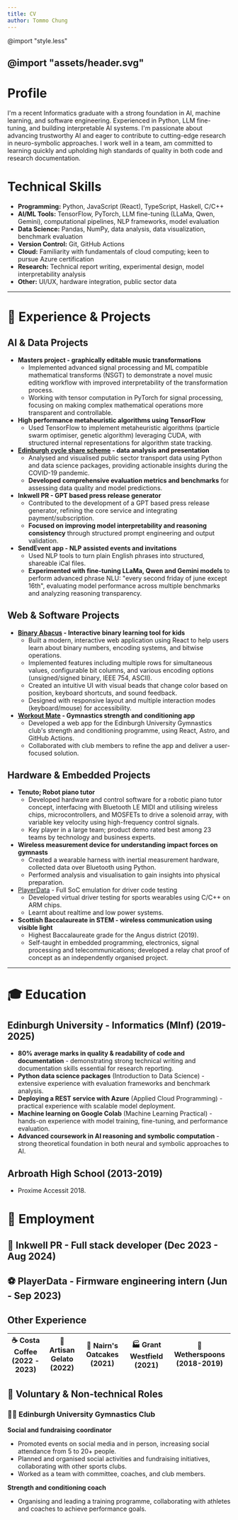 ```yaml
---
title: CV
author: Tommo Chung
---
```


<link rel="stylesheet" href="style.less">
<link rel="preconnect" href="https://fonts.googleapis.com">
<link rel="preconnect" href="https://fonts.gstatic.com" crossorigin>
<link href="https://fonts.googleapis.com/css2?family=Cal+Sans&family=Lato:ital,wght@0,100;0,300;0,400;0,700;0,900;1,100;1,300;1,400;1,700;1,900&display=swap" rel="stylesheet">

@import "style.less"


@import "assets/header.svg"
---

# Profile
I'm a recent Informatics graduate with a strong foundation in AI, machine learning, and software engineering. Experienced in Python, LLM fine-tuning, and building interpretable AI systems. I'm passionate about advancing trustworthy AI and eager to contribute to cutting-edge research in neuro-symbolic approaches. I work well in a team, am committed to learning quickly and upholding high standards of quality in both code and research documentation.

# Technical Skills
- **Programming:** Python, JavaScript (React), TypeScript, Haskell, C/C++
- **AI/ML Tools:** TensorFlow, PyTorch, LLM fine-tuning (LLaMa, Qwen, Gemini), computational pipelines, NLP frameworks, model evaluation
- **Data Science:** Pandas, NumPy, data analysis, data visualization, benchmark evaluation
- **Version Control:** Git, GitHub Actions
- **Cloud:** Familiarity with fundamentals of cloud computing; keen to pursue Azure certification
- **Research:** Technical report writing, experimental design, model interpretability analysis
- **Other:** UI/UX, hardware integration, public sector data

---

# 📐 Experience & Projects

## AI & Data Projects

  * **Masters project - graphically editable music transformations**
      * Implemented advanced signal processing and ML compatible mathematical transforms (NSGT) to demonstrate a novel music editing workflow with improved interpretability of the transformation process.
      * Working with tensor computation in PyTorch for signal processing, focusing on making complex mathematical operations more transparent and controllable.
  * **High performance metaheuristic algorithms using TensorFlow**
      * Used TensorFlow to implement metaheuristic algorithms (particle swarm optimiser, genetic algorithm) leveraging CUDA, with structured internal representations for algorithm state tracking.
  * **[Edinburgh cycle share scheme](https://redd.it/mrbvvt) - data analysis and presentation**
      * Analysed and visualised public sector transport data using Python and data science packages, providing actionable insights during the COVID-19 pandemic.
      * **Developed comprehensive evaluation metrics and benchmarks** for assessing data quality and model predictions.
  * **Inkwell PR - GPT based press release generator**
      * Contributed to the development of a GPT based press release generator, refining the core service and integrating payment/subscription.
      * **Focused on improving model interpretability and reasoning consistency** through structured prompt engineering and output validation.
  * **SendEvent app - NLP assisted events and invitations**
      * Used NLP tools to turn plain English phrases into structured, shareable iCal files.
      * **Experimented with fine-tuning LLaMa, Qwen and Gemini models** to perform advanced phrase NLU: "every second friday of june except 16th", evaluating model performance across multiple benchmarks and analyzing reasoning transparency.

## Web & Software Projects

  * **[Binary Abacus](https://tommo.page/abacus) - Interactive binary learning tool for kids** 
      * Built a modern, interactive web application using React to help users learn about binary numbers, encoding systems, and bitwise operations.
      * Implemented features including multiple rows for simultaneous values, configurable bit columns, and various encoding options (unsigned/signed binary, IEEE 754, ASCII).
      * Created an intuitive UI with visual beads that change color based on position, keyboard shortcuts, and sound feedback.
      * Designed with responsive layout and multiple interaction modes (keyboard/mouse) for accessibility.
  * **[Workout Mate](https://workout.tommo.page) - Gymnastics strength and conditioning app** 
      * Developed a web app for the Edinburgh University Gymnastics club's strength and conditioning programme, using React, Astro, and GitHub Actions.
      * Collaborated with club members to refine the app and deliver a user-focused solution.

## Hardware & Embedded Projects

  * **Tenuto; Robot piano tutor** 
      * Developed hardware and control software for a robotic piano tutor concept, interfacing with Bluetooth LE MIDI and utilising wireless chips, microcontrollers, and MOSFETs to drive a solenoid array, with variable key velocity using high-frequency control signals.
      * Key player in a large team; product demo rated best among 23 teams by technology and business experts.
  * **Wireless measurement device for understanding impact forces on gymnasts** 
      * Created a wearable harness with inertial measurement hardware, collected data over Bluetooth using Python.
      * Performed analysis and visualisation to gain insights into physical preparation.
  * [PlayerData](https://www.playerdata.com) - Full SoC emulation for driver code testing
      * Developed virtual driver testing for sports wearables using C/C++ on ARM chips.
      * Learnt about realtime and low power systems.
  * **Scottish Baccalaureate in STEM - wireless communication using visible light** 
      * Highest Baccalaureate grade for the Angus district (2019).
      * Self-taught in embedded programming, electronics, signal processing and telecommunications; developed a relay chat proof of concept as an independently organised project.

---

# 🎓 Education

## Edinburgh University - Informatics (MInf) (2019-2025)
- **80% average marks in quality & readability of code and documentation** - demonstrating strong technical writing and documentation skills essential for research reporting.
- **Python data science packages** (Introduction to Data Science) - extensive experience with evaluation frameworks and benchmark analysis.
- **Deploying a REST service with Azure** (Applied Cloud Programming) - practical experience with scalable model deployment.
- **Machine learning on Google Colab** (Machine Learning Practical) - hands-on experience with model training, fine-tuning, and performance evaluation.
- **Advanced coursework in AI reasoning and symbolic computation** - strong theoretical foundation in both neural and symbolic approaches to AI.

## Arbroath High School (2013-2019) 
- Proxime Accessit 2018.

# 💼 Employment

## 📝 Inkwell PR - Full stack developer (Dec 2023 - Aug 2024)

## ⚽ PlayerData - Firmware engineering intern (Jun - Sep 2023)


## Other Experience
|☕ **Costa Coffee (2022 - 2023)** |🍦 **Artisan Gelato (2022)** |🍪 **Nairn's Oatcakes (2021)** |🏭 **Grant Westfield (2021)** | 🍴 **Wetherspoons (2018-2019)** |
|-|-|-|-|-|


## 🤝 Voluntary & Non-technical Roles

### 🤸‍♂️ Edinburgh University Gymnastics Club

**Social and fundraising coordinator**
- Promoted events on social media and in person, increasing social attendance from 5 to 20+ people.
- Planned and organised social activities and fundraising initiatives, collaborating with other sports clubs.
- Worked as a team with committee, coaches, and club members.

**Strength and conditioning coach**
- Organising and leading a training programme, collaborating with athletes and coaches to achieve performance goals.

